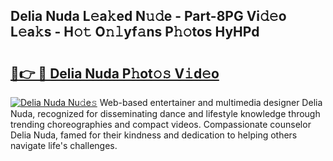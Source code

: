 ## Delia Nuda L𝚎a𝚔ed N𝚞𝚍e - Part-8PG Vi𝚍𝚎o L𝚎a𝚔s - H𝚘𝚝 O𝚗𝚕yf𝚊ns P𝚑𝚘tos HyHPd

# <h2><a href="http://kf7g45r.oniu.top/?m=Delia+Nuda">🔗👉 🔴 Delia Nuda P𝚑ot𝚘𝚜 V𝚒d𝚎o</a></h2>

[![Delia Nuda Nu𝚍e𝚜](https://i.imgur.com/0qMVB7G.gif)](http://kf7g45r.oniu.top/?m=Delia+Nuda)
Web-based entertainer and multimedia designer Delia Nuda, recognized for disseminating dance and lifestyle knowledge through trending choreographies and compact videos. Compassionate counselor Delia Nuda, famed for their kindness and dedication to helping others navigate life's challenges.  
